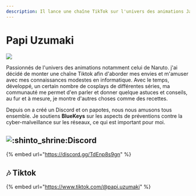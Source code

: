```yaml
---
description: Il lance une chaîne TikTok sur l'univers des animations Japonaise
---
```


# Papi Uzumaki

![](../.gitbook/assets/b053600afb143d8e86b7dfbc987c58a9%20%281%29.jpeg)

Passionnés de l'univers des animations notamment celui de Naruto. j'ai décidé de monter une chaîne Tiktok afin d'aborder mes envies et m'amuser avec mes connaissances modestes en informatique. Avec le temps, développé, un certain nombre de cosplays de différentes séries, ma communauté me permet d'en parler et donner quelque astuces et conseils, au fur et à mesure, je montre d'autres choses comme des recettes.

Depuis on a créé un Discord et on papotes, nous nous amusons tous ensemble. Je soutiens **BlueKeys** sur les aspects de préventions contre la cyber-malveillance sur les réseaux, ce qui est important pour moi.

## ![:shinto\_shrine:](https://discord.com/assets/c69e993b1de469f191315a52bfa4f1b1.svg)**Discord**

{% embed url="https://discord.gg/TdEnp8s9gn" %}

## 🎶 Tiktok 

{% embed url="https://www.tiktok.com/@papi.uzumaki" %}


